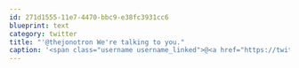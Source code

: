 ```yaml
---
id: 271d1555-11e7-4470-bbc9-e38fc3931cc6
blueprint: text
category: twitter
title: "'@thejonotron We're talking to you."
caption: '<span class="username username_linked">@<a href="https://twitter.com/thejonotron" title="Jonathan Bowers (he/him)">thejonotron</a></span> We''re talking to you.'
---
```

